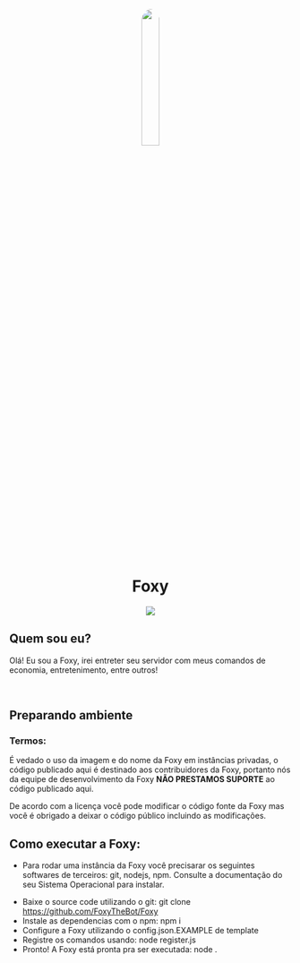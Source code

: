 <p align="center">
<img width="25%" style="border-radius: 50%;" src="https://foxywebsite.ml/assets/images/Foxy.png">
<br>
<h1 align="center">Foxy</h1>

 </p>
  <p align="center">
<a href="https://github.com/FoxyTheBot/blob/master/LICENSE"><img src="https://img.shields.io/badge/license-AGPL%20v3-blue.svg?style=for-the-badge&logo=gnu&labelColor=black"></a>
</p>

## Quem sou eu?
Olá! Eu sou a Foxy, irei entreter seu servidor com meus comandos de economia, entretenimento, entre outros!

<br>

## Preparando ambiente

### Termos:
É vedado o uso da imagem e do nome da Foxy em instâncias privadas, o código publicado aqui é destinado aos contribuidores da Foxy, portanto nós da equipe de desenvolvimento da Foxy <strong>NÃO PRESTAMOS SUPORTE</strong> ao código publicado aqui.

De acordo com a licença você pode modificar o código fonte da Foxy mas você é obrigado a deixar o código público incluindo as modificações.
<br>

## Como executar a Foxy:

* Para rodar uma instância da Foxy você precisarar os seguintes softwares de terceiros: git, nodejs, npm.
Consulte a documentação do seu Sistema Operacional para instalar.

- Baixe o source code utilizando o git: git clone https://github.com/FoxyTheBot/Foxy
- Instale as dependencias com o npm: npm i
- Configure a Foxy utilizando o config.json.EXAMPLE de template
- Registre os comandos usando: node register.js
- Pronto! A Foxy está pronta pra ser executada: node .
